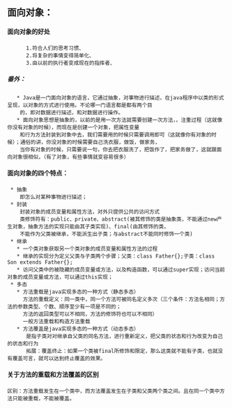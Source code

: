  ## 面向对象：
        
#### 面向对象的好处        
          1.符合人们的思考习惯、
          2.将复杂的事情变得简单化、
          3.由以前的执行者变成现在的指挥者、
##### 番外：
       * Java是一门面向对象的语言，它通过抽象，对事物进行描述，在java程序中以类的形式呈现，以对象的方式进行使用。不论哪一门语言都是都有两个目
        的，即对数据进行描述，和对数据进行操作。
       * 面向对象思想是抽象的，以前的是用一次方法就需要创建一次方法，，注重过程（这就像你没有对象的时候），而现在是创建一个对象，把属性变量
        和行为方法封装到对象中去，我们需要用的时候只需要调用即可（这就像你有对象的时候）；通俗的讲，你没对象的时候需要自己洗衣服，做饭，做家务，
        当你有对象的时候，只需要说一句，你去把衣服洗了，把饭作了，把家务做了，这就跟面向对象很相似，（有了对象，有些事情就变容易很多）
#### 面向对象的四个特点：
     * 抽象
        即怎么对某种事物进行描述；
     * 封装 
        封装对象的成员变量和属性方法，对外只提供公共的访问方式
        类修饰符有：public、private、abstract(被其修饰的类是抽象类，不能通过new产生对象，抽象方法的实现只能由其子类实现)、final(由其修饰的类，
        不能作为父类被继承，不能派生出子类；与abstract不能同时修饰一个类)
     * 继承
       * 一个类对象获取另一个类对象的成员变量和属性方法的过程
       * 继承的实现分为定义父类与子类两个步骤；父类：class Father{};子类：class Son extends Father{};
       * 访问父类中的被隐藏的成员变量或方法，以及构造函数，可以通过super实现；访问当前对象的成员变量或方法，可以通过this实现；
     * 多态
       * 方法重载是java实现多态的一种方式（静态多态）
         方法的重载定义：同一类中，同一个方法可被同名定义多次（三个条件：方法名相同；方法的参数类型、个数、顺序至少有一项是不同的；
         方法的返回类型可以不相同，方法的修饰符也可以不相同）
         一般方法重载和构造方法重载
       * 方法覆盖是java实现多态的一种方式（动态多态）
          是指子类对对继承自父类的同名方法，进行重新定义，把父类的状态和行为改变为自己的状态和行为
          拓展：覆盖终止：如果一个类被final所修饰和限定，那么这类就不能有子类，也就没有覆盖可言，就可以达到终止覆盖的效果。
       
#### 关于方法的重载和方法覆盖的区别
    区别：方法重载发生在一个类中，而方法覆盖发生在子类和父类两个类之间。且在同一个类中方法只能被重载，不能被覆盖。
     
